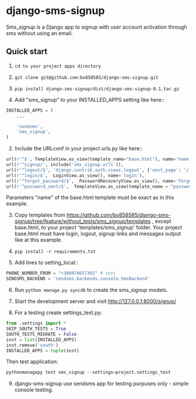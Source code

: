 django-sms-signup
=================

Sms_signup is a Django app to signup with user account
activation through sms without using an email. 

Quick start
-----------

1. `cd to your project apps directory`

2. `git clone git@github.com:bo858585/django-sms-signup.git`

3. `pip install django-sms-signup/dist/django-sms-signup-0.1.tar.gz`

4. Add "sms_signup" to your INSTALLED_APPS setting like here::
```python
INSTALLED_APPS = (
    ...

    'sendsms',
    'sms_signup',
)
```

2. Include the URLconf in your project urls.py like here::
```python
url(r'^$', TemplateView.as_view(template_name="base.html"), name='home'),
url(r'^signup/', include('sms_signup.urls')),
url(r'^logout/$', 'django.contrib.auth.views.logout', {'next_page': '/'}, name='logout'),
url(r'^login/$',  LoginView.as_view(), name='login'),
url(r'^forgot_password/$',  PasswordRecoveryView.as_view(), name='forgot_password'),
url(r'^password_sent/$',  TemplateView.as_view(template_name = "password_sent.html"), name='password_sent'),
```
Parameters "name" of the base.html template must be exact as in this example.

3. Copy templates from
https://github.com/bo858585/django-sms-signup/tree/feature/without_tests/sms_signup/templates ,
except base.html, to your project 'templates/sms_signup' folder. Your project base.html must have login, logout, signup links and messages output like at this example.

4. `pip install -r requirements.txt`

5. Add lines to setting_local:: 
```python
PHONE_NUMBER_FROM = "+380974657365" # test
SENDSMS_BACKEND = 'sendsms.backends.console.SmsBackend'
```

6. Run `python manage.py syncdb` to create the sms_signup models.

7. Start the development server and visit http://127.0.0.1:8000/signup/

8. For a testing create settings_test.py:
```python
from .settings import *
SKIP_SOUTH_TESTS = True
SOUTH_TESTS_MIGRATE = False
inst = list(INSTALLED_APPS)
inst.remove('south')
INSTALLED_APPS = tuple(inst)
```
Then test application:
```python
pythonmanagepy test sms_signup --settings=project.settings_test
```

9. django-sms-signup use sendsms app for testing purpuses only -
simple console testing.
